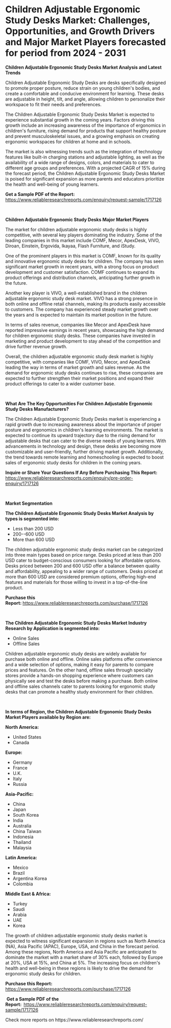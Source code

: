 <p><h1>Children Adjustable Ergonomic Study Desks Market: Challenges, Opportunities, and Growth Drivers and Major Market Players forecasted for period from 2024 - 2031</h1></p><p><strong>Children Adjustable Ergonomic Study Desks Market Analysis and Latest Trends</strong></p>
<p><p>Children Adjustable Ergonomic Study Desks are desks specifically designed to promote proper posture, reduce strain on young children's bodies, and create a comfortable and conducive environment for learning. These desks are adjustable in height, tilt, and angle, allowing children to personalize their workspace to fit their needs and preferences.</p><p>The Children Adjustable Ergonomic Study Desks Market is expected to experience substantial growth in the coming years. Factors driving this growth include an increasing awareness of the importance of ergonomics in children's furniture, rising demand for products that support healthy posture and prevent musculoskeletal issues, and a growing emphasis on creating ergonomic workspaces for children at home and in schools.</p><p>The market is also witnessing trends such as the integration of technology features like built-in charging stations and adjustable lighting, as well as the availability of a wide range of designs, colors, and materials to cater to different age groups and preferences. With a projected CAGR of 15% during the forecast period, the Children Adjustable Ergonomic Study Desks Market is poised for significant expansion as more parents and educators prioritize the health and well-being of young learners.</p></p>
<p><strong>Get a Sample PDF of the Report:&nbsp;</strong> <a href="https://www.reliableresearchreports.com/enquiry/request-sample/1717126">https://www.reliableresearchreports.com/enquiry/request-sample/1717126</a></p>
<p>&nbsp;</p>
<p><strong>Children Adjustable Ergonomic Study Desks Major Market Players</strong></p>
<p><p>The market for children adjustable ergonomic study desks is highly competitive, with several key players dominating the industry. Some of the leading companies in this market include COMF, Mecor, ApexDesk, VIVO, Diroan, Einstein, Ergovida, Ikayaa, Flash Furniture, and iStudy.</p><p>One of the prominent players in this market is COMF, known for its quality and innovative ergonomic study desks for children. The company has seen significant market growth in recent years, with a strong focus on product development and customer satisfaction. COMF continues to expand its product offerings and distribution channels, anticipating further growth in the future.</p><p>Another key player is VIVO, a well-established brand in the children adjustable ergonomic study desk market. VIVO has a strong presence in both online and offline retail channels, making its products easily accessible to customers. The company has experienced steady market growth over the years and is expected to maintain its market position in the future.</p><p>In terms of sales revenue, companies like Mecor and ApexDesk have reported impressive earnings in recent years, showcasing the high demand for children ergonomic study desks. These companies have invested in marketing and product development to stay ahead of the competition and drive further revenue growth.</p><p>Overall, the children adjustable ergonomic study desk market is highly competitive, with companies like COMF, VIVO, Mecor, and ApexDesk leading the way in terms of market growth and sales revenue. As the demand for ergonomic study desks continues to rise, these companies are expected to further strengthen their market positions and expand their product offerings to cater to a wider customer base.</p></p>
<p>&nbsp;</p>
<p><strong>What Are The Key Opportunities For Children Adjustable Ergonomic Study Desks Manufacturers?</strong></p>
<p><p>The Children Adjustable Ergonomic Study Desks market is experiencing a rapid growth due to increasing awareness about the importance of proper posture and ergonomics in children's learning environments. The market is expected to continue its upward trajectory due to the rising demand for adjustable desks that can cater to the diverse needs of young learners. With advancements in technology and design, these desks are becoming more customizable and user-friendly, further driving market growth. Additionally, the trend towards remote learning and homeschooling is expected to boost sales of ergonomic study desks for children in the coming years.</p></p>
<p><strong>Inquire or Share Your Questions If Any Before Purchasing This Report:</strong> <a href="https://www.reliableresearchreports.com/enquiry/pre-order-enquiry/1717126">https://www.reliableresearchreports.com/enquiry/pre-order-enquiry/1717126</a></p>
<p>&nbsp;</p>
<p><strong>Market Segmentation</strong></p>
<p><strong>The Children Adjustable Ergonomic Study Desks Market Analysis by types is segmented into:</strong></p>
<p><ul><li>Less than 200 USD</li><li>200--600 USD</li><li>More than 600 USD</li></ul></p>
<p><p>The children adjustable ergonomic study desks market can be categorized into three main types based on price range. Desks priced at less than 200 USD cater to budget-conscious consumers looking for affordable options. Desks priced between 200 and 600 USD offer a balance between quality and affordability, appealing to a wider range of customers. Desks priced at more than 600 USD are considered premium options, offering high-end features and materials for those willing to invest in a top-of-the-line product.</p></p>
<p><strong>Purchase this Report:&nbsp;</strong><a href="https://www.reliableresearchreports.com/purchase/1717126">https://www.reliableresearchreports.com/purchase/1717126</a></p>
<p>&nbsp;</p>
<p><strong>The Children Adjustable Ergonomic Study Desks Market Industry Research by Application is segmented into:</strong></p>
<p><ul><li>Online Sales</li><li>Offline Sales</li></ul></p>
<p><p>Children adjustable ergonomic study desks are widely available for purchase both online and offline. Online sales platforms offer convenience and a wide selection of options, making it easy for parents to compare prices and features. On the other hand, offline sales through specialty stores provide a hands-on shopping experience where customers can physically see and test the desks before making a purchase. Both online and offline sales channels cater to parents looking for ergonomic study desks that can promote a healthy study environment for their children.</p></p>
<p>&nbsp;</p>
<p><strong>In terms of Region, the Children Adjustable Ergonomic Study Desks Market Players available by Region are:</strong></p>
<p>
    <p> <strong> North America: </strong>
        <ul>
            <li>United States</li>
            <li>Canada</li>
        </ul>
        </p> 
    <p> <strong> Europe: </strong>
        <ul>
            <li>Germany</li>
            <li>France</li>
            <li>U.K.</li>
            <li>Italy</li>
            <li>Russia</li>
        </ul>
        </p> 
    <p> <strong> Asia-Pacific: </strong>
        <ul>
            <li>China</li>
            <li>Japan</li>
            <li>South Korea</li>
            <li>India</li>
            <li>Australia</li>
            <li>China Taiwan</li>
            <li>Indonesia</li>
            <li>Thailand</li>
            <li>Malaysia</li>
        </ul>
        </p> 
    <p> <strong> Latin America: </strong>
        <ul>
            <li>Mexico</li>
            <li>Brazil</li>
            <li>Argentina Korea</li>
            <li>Colombia</li>
        </ul>
        </p> 
    <p> <strong> Middle East & Africa: </strong>
        <ul>
            <li>Turkey</li>
            <li>Saudi</li>
            <li>Arabia</li>
            <li>UAE</li>
            <li>Korea</li>
        </ul>
    </p>
    </p>
<p><p>The growth of children adjustable ergonomic study desks market is expected to witness significant expansion in regions such as North America (NA), Asia Pacific (APAC), Europe, USA, and China in the forecast period. Among these regions, North America and Asia Pacific are anticipated to dominate the market with a market share of 30% each, followed by Europe at 20%, USA at 15%, and China at 5%. The increasing focus on children's health and well-being in these regions is likely to drive the demand for ergonomic study desks for children.</p></p>
<p><strong>Purchase this Report: </strong><a href="https://www.reliableresearchreports.com/purchase/1717126">https://www.reliableresearchreports.com/purchase/1717126</a></p>
<p>&nbsp;<strong>Get a Sample PDF of the Report:&nbsp;&nbsp;</strong><a href="https://www.reliableresearchreports.com/enquiry/request-sample/1717126">https://www.reliableresearchreports.com/enquiry/request-sample/1717126</a></p>
<p><strong></strong></p>
<p>Check more reports on https://www.reliableresearchreports.com/</p>